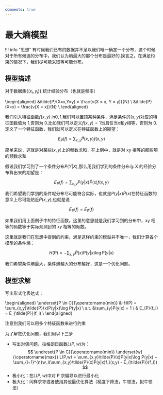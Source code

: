 ```yaml
---
comments: true
---
```


# 最大熵模型

!!! info "思想"
    有时候我们已有的数据并不足以我们唯一确定一个分布，这个时候对于所有候选的分布中，我们认为熵最大的那个分布是最好的.换言之，在满足约束的情况下，我们尽可能采取等可能分布。

## 模型描述

对于数据集$\{(x_i,y_i)\}$,统计经验分布（也就是频率）

\begin{aligned}
    &\tilde{P}(X=x,Y=y) = \frac{v(X = x, Y = y)}{N} \\
    &\tilde{P}(X=x) = \frac{v(X = x)}{N} \\
\end{aligned}

我们引入特征函数$f(x,y) \ in {0,1}$,我们可以置顶某种条件，满足条件的$(x,y)$对应的特征函数值为 1,否则为 0.比如我们可以定义$f(x,y) = 1$当且仅当$x$和$y$相等，否则为 0.定义了一个特征函数，我们就可以定义在特征函数上的期望：

$$
    E_{\tilde{P}}(f) = \sum_{x,y}\tilde{P}(x,y)f(x,y)
$$

简单来说，这就是对某些$(x,y)$上的频数求和，在上例中，就是对 xy 相等的那些项的频数求和

假设我们学习到了一个条件分布$P(Y|X)$,那么用我们学到的条件分布与 X 的经验分布算出来的期望是：

$$
    E_{P}(f) = \sum_{x,y}P(y|x)\tilde{P}(x)f(x,y)
$$

我们希望我们学到的条件呢分布尽可能符合实际，也就是$P(y|x)\tilde{P}(x)$在特征函数的意义上尽可能贴近$\tilde{P}(x,y)$,也就是说

$$
    E_{P}(f) = E_{\tilde{P}}(f)
$$

如果我们用上面例子中的特征函数，这里的意思就是我们学习到的分布中，xy 相等的频数等于实际观测到的 xy 相等的频数。

这里就是我们在思想中提到的约束，满足这样约束的模型并不唯一，我们计算各个模型的条件熵：

$$
    H(P) = -\sum_{x,y}\tilde{P}(x)P(y|x)\log P(y|x)
$$

我们希望条件熵最大，条件熵越大的分布越好，这是一个优化问题。

## 模型求解

写出形式化表达式：

\begin{aligned}
    \underset{P \in C}{\operatorname{min}} &-H(P) = \sum_{x,y}\tilde{P}(x)P(y|x)\log P(y|x) \\
    s.t. &\sum_{y}P(y|x) = 1 \\
    & E_{P}(f_i) = E_{\tilde{P}}(f_i) \\
\end{aligned}

注意到我们可以用多个特征函数来进行约束

为了解觉优化问题，我们用以下三步

- 写出对偶问题，拉格朗日函数$L(P,w)$为：
    $$
        \undreset{P \in C}{\operatorname{min}} \underset{w}{\operatorname{max}} L(P,w) = \sum_{x,y}\tilde{P}(x)P(y|x)\log P(y|x) + \sum_{i=1}^{n}w_i(\sum_{x,y}\tilde{P}(x)P(y|x)f_i(x,y) - E_{\tilde{P}}(f_i))
    $$
- 极小化：在$L(P,w)$中对 P 求偏导以进行最小化
- 极大化：同样求导或者使用其他最优化算法（梯度下降法，牛顿法，拟牛顿法）
